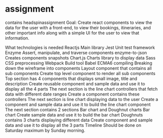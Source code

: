 # assignment
contains headspinassignment
Goal:
Create react components to view the data for the user with a front-end, to view their bookings, itineraries, and other important info along with a simple UI for the user to view that information.

What technologies is needed
Reactjs Main library
Jest Unit test framework
Enzyme Assert, manipulate, and traverse components
enzyme-to-json Creates components snapshots
Chart.js Charts library to display data
Sass CSS preprocessing
Webpack Build tool
Babel ECMA6 compiling
Breaking down the wireframe into components
Layout component that contains all sub components Create top level component to render all sub components
Top section has 4 components that displays small image, title and description Create reusable component and sample data and use it to display all the 4 parts
The next section is the line chart controllers that fetch data with different date ranges Create a component contains these controllers
The next section is line chart displaying data to the user Create a component and sample data and use it to build the line chart component
The next section contains 2 sections Bar chart and Doughnut charts
Bar chart Create sample data and use it to build the bar chart
Doughnuts contains 3 charts displaying different data Create component and sample data and use it to display all the 3 parts
Timeline
Should be done on Saturday maximum by Sunday morning.

